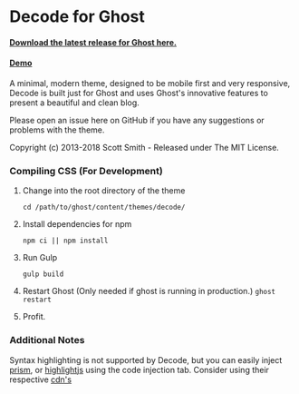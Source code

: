 # Decode for Ghost
#### [Download the latest release for Ghost here.](https://github.com/ScottSmith95/Decode-for-Ghost/releases/download/0.9.1/decode.zip)

#### [Demo](https://decode-ghost-demo.scotthsmith.com)

A minimal, modern theme, designed to be mobile first and very responsive, Decode is built just for Ghost and uses Ghost's innovative features to present a beautiful and clean blog.

Please open an issue here on GitHub if you have any suggestions or problems with the theme.

Copyright (c) 2013-2018 Scott Smith - Released under The MIT License.

### Compiling CSS (For Development)

1. Change into the root directory of the theme

    `cd /path/to/ghost/content/themes/decode/`

2. Install dependencies for npm

    `npm ci || npm install`

3. Run Gulp

    `gulp build`

4. Restart Ghost
    (Only needed if ghost is running in production.)
    `ghost restart`

5. Profit.


### Additional Notes

Syntax highlighting is not supported by Decode, but you can easily inject [prism](http://prismjs.com/), or [highlightjs](https://highlightjs.org/) using the code injection tab. Consider using their respective [cdn's](https://cdnjs.com/)
